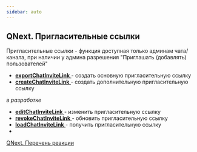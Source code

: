 ```yaml
---
sidebar: auto
---
```


## QNext. Пригласительные ссылки

Пригласительные ссылки - функция доступная только админам чата/канала, при наличии у админа разрешения "Приглашать (добавлять) пользователей"




* [**exportChatInviteLink** ](/docs-test/ph/QNext-admin-reaction-exportChatInviteLink-12-09) - создать основную пригласительную ссылку
* [**createChatInviteLink** ](/docs-test/ph/QNext-admin-reaction-createChatInviteLink-09-25)- создать дополнительную пригласительную ссылку

_в разработке_
* [**editChatInviteLink** ](/docs-test/ph/QNext-admin-reaction-editChatInviteLink-09-25)- изменить пригласительную ссылку
* [**revokeChatInviteLink** ](/docs-test/ph/QNext-admin-reaction-revokeChatInviteLink-09-25)- обновить пригласительную ссылку
* [**loadChatInviteLink** ](/docs-test/ph/QNext-admin-reaction-loadChatInviteLink-09-25)- получить пригласительную ссылку
* 



[QNext. Перечень реакции](/docs-test/ph/QNext-admin-reaction-about-05-01)
